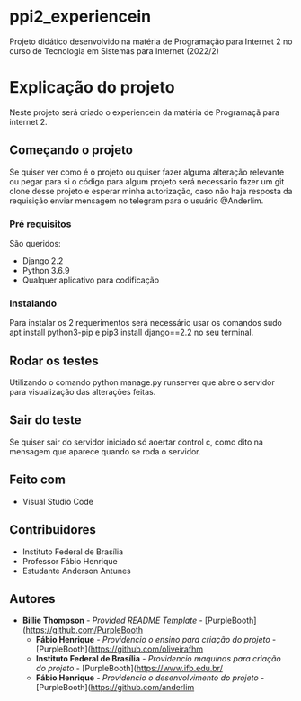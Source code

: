 # ppi2_experiencein
Projeto didático desenvolvido na matéria de Programação para Internet 2 no curso de Tecnologia em Sistemas para Internet (2022/2)

# Explicação do projeto

Neste projeto será criado o experiencein da matéria de Programaçã para internet 2.

## Começando o projeto

Se quiser ver como é o projeto ou quiser fazer alguma alteração relevante ou pegar para si o código para algum projeto será necessário fazer um git clone desse projeto e esperar minha autorização, caso não haja resposta da requisição enviar mensagem no telegram para o usuário @Anderlim.

### Pré requisitos

São queridos:
- Django 2.2
- Python 3.6.9
- Qualquer aplicativo para codificação

### Instalando

Para instalar os 2 requerimentos será necessário usar os comandos sudo apt install python3-pip e pip3 install django==2.2 no seu terminal. 

## Rodar os testes

Utilizando o comando python manage.py runserver que abre o servidor para visualização das alterações feitas.

## Sair do teste

Se quiser sair do servidor iniciado só aoertar control c, como dito na mensagem que aparece quando se roda o servidor.

## Feito com

  - Visual Studio Code

## Contribuidores
- Instituto Federal de Brasília
- Professor Fábio Henrique
- Estudante Anderson Antunes
 
## Autores

  - **Billie Thompson** - *Provided README Template* -
    [PurpleBooth](https://github.com/PurpleBooth
    - **Fábio Henrique** - *Providencio o ensino para criação do projeto* -
    [PurpleBooth](https://github.com/oliveirafhm
    - **Instituto Federal de Brasília** - *Providencio maquinas para criação do projeto* -
    [PurpleBooth](https://www.ifb.edu.br/
    - **Fábio Henrique** - *Providencio o desenvolvimento do projeto* -
    [PurpleBooth](https://github.com/anderlim